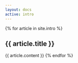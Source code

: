 ```yaml
---
layout: docs
active: intro
---
```


{% for article in site.intro %}
  <h2 id="{{ article.title | slugify }}" class="ui dividing header">{{ article.title }}</h2>
  {{ article.content }}
{% endfor %}